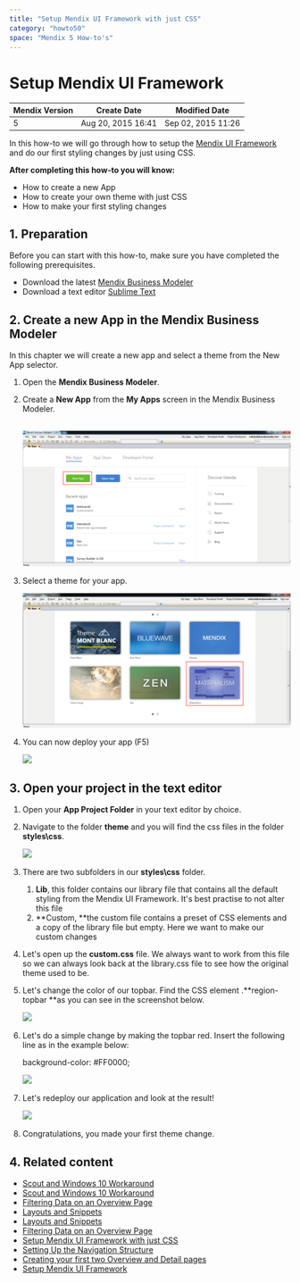 ```yaml
---
title: "Setup Mendix UI Framework with just CSS"
category: "howto50"
space: "Mendix 5 How-to's"
---
```

# Setup Mendix UI Framework

<table><thead><tr><th class="confluenceTh">Mendix Version</th><th class="confluenceTh">Create Date</th><th colspan="1" class="confluenceTh">Modified Date</th></tr></thead><tbody><tr><td class="confluenceTd">5</td><td class="confluenceTd">Aug 20, 2015 16:41</td><td colspan="1" class="confluenceTd">Sep 02, 2015 11:26</td></tr></tbody></table>

In this how-to we will go through how to setup the [Mendix UI Framework](https://ux.mendix.com/) and do our first styling changes by just using CSS.

**After completing this how-to you will know:**

*   How to create a new App
*   How to create your own theme with just CSS
*   How to make your first styling changes

## 1. Preparation

Before you can start with this how-to, make sure you have completed the following prerequisites.

*   Download the latest [Mendix Business Modeler](https://appstore.mendix.com)
*   Download a text editor [Sublime Text](http://www.sublimetext.com/)

## 2\. Create a new App in the Mendix Business Modeler

In this chapter we will create a new app and select a theme from the New App selector.

1.  Open the **Mendix Business Modeler**.
2.  Create a **New App** from the **My Apps** screen in the Mendix Business Modeler.

     ![](attachments/14091841/14385528.png)
3.  Select a theme for your app.

    ![](attachments/14091841/14385527.png)
4.  You can now deploy your app (F5)

    ![](attachments/14091841/14385530.png) 

## 3\. Open your project in the text editor

1.  Open your **App Project Folder** in your text editor by choice.
2.  Navigate to the folder **theme** and you will find the css files in the folder **styles\css**.

    ![](attachments/14091841/14385529.png) 
3.  There are two subfolders in our **styles\css** folder. 
    1.  **Lib**, this folder contains our library file that contains all the default styling from the Mendix UI Framework. It's best practise to not alter this file
    2.  **Custom, **the custom file contains a preset of CSS elements and a copy of the library file but empty. Here we want to make our custom changes
4.  Let's open up the **custom.css** file. We always want to work from this file so we can always look back at the library.css file to see how the original theme used to be.  
5.  Let's change the color of our topbar. Find the CSS element .**region-topbar **as you can see in the screenshot below.

    ![](attachments/14091841/14385531.png) 
6.  Let's do a simple change by making the topbar red. Insert the following line as in the example below:

    background-color: #FF0000; 

    ![](attachments/14091841/14385532.png) 
7.  Let's redeploy our application and look at the result!

    ![](attachments/14091841/14385533.png) 
8.  Congratulations, you made your first theme change.

## 4\. Related content

*   [Scout and Windows 10 Workaround](Scout+and+Windows+10+Workaround)
*   [Scout and Windows 10 Workaround](/howto6/Scout+and+Windows+10+Workaround)
*   [Filtering Data on an Overview Page](Filtering+Data+on+an+Overview+Page)
*   [Layouts and Snippets](Layouts+and+Snippets)
*   [Layouts and Snippets](/howto6/Layouts+and+Snippets)
*   [Filtering Data on an Overview Page](/howto6/Filtering+Data+on+an+Overview+Page)
*   [Setup Mendix UI Framework with just CSS](Setup+Mendix+UI+Framework+with+just+CSS)
*   [Setting Up the Navigation Structure](Setting+Up+the+Navigation+Structure)
*   [Creating your first two Overview and Detail pages](Creating+your+first+two+Overview+and+Detail+pages)
*   [Setup Mendix UI Framework](Setup+Mendix+UI+Framework)

